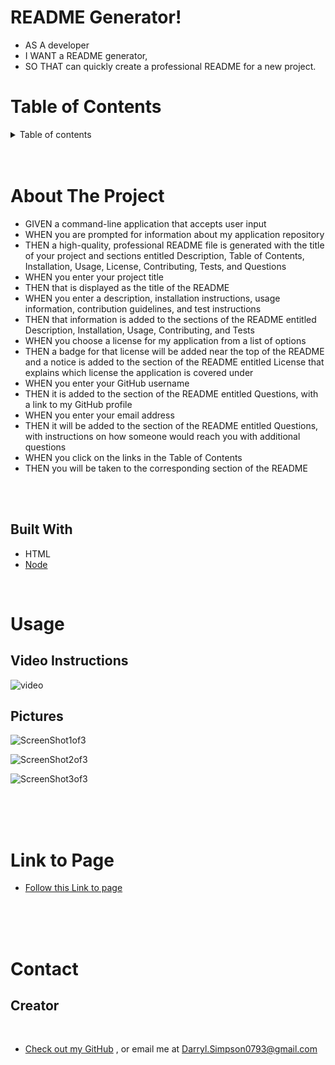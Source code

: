 # README Generator!

* AS A developer
* I WANT a README generator,
* SO THAT can quickly create a professional README for a new project.


# Table of Contents

<details>
<summary> Table of contents</summary>

 * [About the Project](#About-The-Project)
    * [Built With](#built-with)

* [Usage](#usage)
    * [Pictures](#pictures)

* [Link to Page](#link-to-page)

* [Contact](#contact)
    * [Creators](#creator)

</details>


</br>
</br>



# About The Project
* GIVEN a command-line application that accepts user input
* WHEN you are prompted for information about my application repository
* THEN a high-quality, professional README file is generated with the title of your project and sections entitled Description, Table of Contents, Installation, Usage, License, Contributing, Tests, and Questions
* WHEN you enter your project title
* THEN that is displayed as the title of the README
* WHEN you enter a description, installation instructions, usage information, contribution guidelines, and test instructions
* THEN that information is added to the sections of the README entitled Description, Installation, Usage, Contributing, and Tests
* WHEN you choose a license for my application from a list of options
* THEN a badge for that license will be added near the top of the README and a notice is added to the section of the README entitled License that explains which license the application is covered under
* WHEN you enter your GitHub username
* THEN it is added to the section of the README entitled Questions, with a link to my GitHub profile
* WHEN you enter your email address
* THEN it will be added to the section of the README entitled Questions, with instructions on how someone would reach you with additional questions
* WHEN you click on the links in the Table of Contents
* THEN you will be taken to the corresponding section of the README


</br>
</br>


## Built With
 * HTML
 * [Node](https://nodejs.org/en/)


</br>



# Usage

## Video Instructions


![video](https://drive.google.com/file/d/1VFZ7yX3wN5hKhaB-f7oUckqoR4HG9Ftz/view?usp=sharing)

## Pictures

![ScreenShot1of3]()

![ScreenShot2of3]()

![ScreenShot3of3]()

</br>
</br>
</br>

# Link to Page

* [Follow this Link to page](https://darrylsimpson.github.io/README-Generator/)

</br>
</br>
</br>

# Contact

## Creator
</br>

* [Check out my GitHub](https://github.com/DarrylSimpson) , or email me at [Darryl.Simpson0793@gmail.com](mailto:Darryl.Simpson0793@gmail.com)

